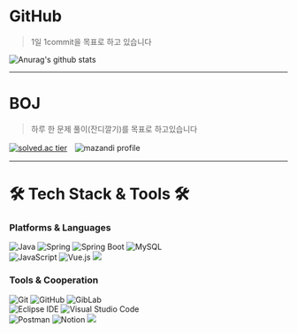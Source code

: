 # GitHub

> 1일 1commit을 목표로 하고 있습니다

![Anurag's github stats](https://github-readme-stats.vercel.app/api?username=rudwl1005a&show_icons=true&theme=dark)

------------ 
# BOJ

> 하루 한 문제 풀이(잔디깔기)를 목표로 하고있습니다 

[![solved.ac tier](http://mazassumnida.wtf/api/v2/generate_badge?boj=rudwl1005)](https://solved.ac/profile/rudwl1005)　![mazandi profile](http://mazandi.herokuapp.com/api?handle=rudwl1005&theme=warm)

------------ 

# 🛠️ Tech Stack & Tools 🛠️
### Platforms & Languages
![Java](https://img.shields.io/badge/Java-007396.svg?&style=for-the-badge&logo=Java&logoColor=white)
![Spring](https://img.shields.io/badge/Spring-6DB33F.svg?&style=for-the-badge&logo=Spring&logoColor=white)
![Spring Boot](https://img.shields.io/badge/Spring%20Boot-6DB33F.svg?&style=for-the-badge&logo=Spring%20Boot&logoColor=white)
![MySQL](https://img.shields.io/badge/MySQL-4479A1.svg?&style=for-the-badge&logo=MySQL&logoColor=white)
<br/>
![JavaScript](https://img.shields.io/badge/JavaScript-F7DF1E.svg?&style=for-the-badge&logo=JavaScript&logoColor=white)
![Vue.js](https://img.shields.io/badge/Vue.js-4FC08D.svg?&style=for-the-badge&logo=Vue.js&logoColor=white)
<img src="https://img.shields.io/badge/react-61DAFB?style=for-the-badge&logo=react&logoColor=black">

### Tools & Cooperation
![Git](https://img.shields.io/badge/Git-F05032.svg?&style=for-the-badge&logo=Git&logoColor=white)
![GitHub](https://img.shields.io/badge/GitHub-181717.svg?&style=for-the-badge&logo=GitHub&logoColor=white)
![GibLab](https://img.shields.io/badge/GitLab-FC6D26.svg?&style=for-the-badge&logo=GitLab&logoColor=white)
<br/>
![Eclipse IDE](https://img.shields.io/badge/Eclipse%20IDE-2C2255.svg?&style=for-the-badge&logo=Eclipse%20IDE&logoColor=white)
![Visual Studio Code](https://img.shields.io/badge/Visual%20Studio%20Code-007ACC.svg?&style=for-the-badge&logo=Visual%20Studio%20Code&logoColor=white)
<br/>
![Postman](https://img.shields.io/badge/Postman-FF6C37.svg?&style=for-the-badge&logo=Postman&logoColor=white)
![Notion](https://img.shields.io/badge/Notion-000000.svg?&style=for-the-badge&logo=Notion&logoColor=white)
<img src="https://img.shields.io/badge/aws-232F3E?style=for-the-badge&logo=aws&logoColor=white">

<!--
## Project

> 1. HomeArt<br>
    그림공유 SNS 서비스입니다.
> 2. HappyHouse<br>
    카카오 맵API를 이용한 집 찾기 서비스입니다.
> 3. 줌글(Zoomgle)
    WebRTC와 WebSocket을 이용한 비대면 보드게임 웹 프로젝트 입니다.
> 4. 엽서사전
    Gaugan과 neural-style-algorithm 기술을 사용한 그림 자동생성 엽서 제작 웹 프로젝트 입니다.
> 5. Royale 
    주짓수 대회 리그로얄을 자동화 한 웹 프로젝트 입니다.
-->
